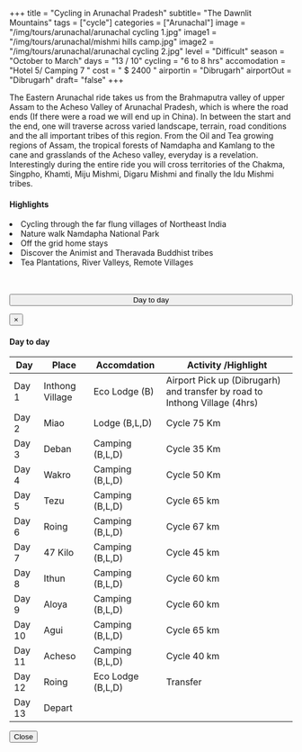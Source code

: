 +++
title = "Cycling in Arunachal Pradesh"
subtitle= "The Dawnlit Mountains"
tags = ["cycle"]
categories = ["Arunachal"]
image = "/img/tours/arunachal/arunachal cycling 1.jpg"
image1 = "/img/tours/arunachal/mishmi hills camp.jpg"
image2 = "/img/tours/arunachal/arunachal cycling 2.jpg"
level =  "Difficult" 
season =  "October to March"
days =  "13 / 10"
cycling = "6 to 8 hrs"
accomodation = "Hotel 5/ Camping 7 "
cost = " $ 2400 "
airportin = "Dibrugarh"
airportOut =  "Dibrugarh"
draft= "false"
+++


<div class="col-sm-8 desc">
<p>
The Eastern Arunachal ride takes us from the Brahmaputra valley of upper Assam to the Acheso Valley of Arunachal Pradesh, which is where the road ends (If there were a road we will end up in China). In between the start and the end, one will traverse across varied landscape, terrain, road conditions and the all important tribes of this region. From the Oil and Tea growing regions of Assam, the tropical forests of Namdapha and Kamlang to the cane and grasslands of the Acheso valley, everyday is a revelation. Interestingly during the entire ride you will cross territories of the Chakma, Singpho, Khamti, Miju Mishmi, Digaru Mishmi and finally the Idu Mishmi tribes.
</div>

<div class = "col-sm-3 high">
<h4>Highlights</h4>
<li> Cycling through the far flung villages of Northeast India
<li> Nature walk Namdapha National Park 
<li> Off the grid home stays 
<li> Discover the Animist and Theravada Buddhist tribes
<li> Tea Plantations, River Valleys, Remote Villages

 

<br><br>
<button type="button" class="btn btn-main" data-toggle="modal" data-target="#dayModal" style="width: 100%; padding: 0px 0px 0px -40px;">
Day to day</button></div>

<!-- Modal -->
<div id="dayModal" class="modal fade" role="dialog">
<div class="modal-dialog">

<!-- Modal content-->
<div class="modal-content">
<div class="modal-header">
<button type="button" class="close" data-dismiss="modal">&times;</button>
<h4 class="modal-title">Day to day</h4>
</div>
<div class="modal-body">
<div class="col-sm-3 table">
<table >
<thead>
<tr>
<th> 
<div class="itinicon">
<i class="ion-android-calendar"></i></div>
<div class="list-text"> 
Day   
</th>
<th>
<div class="itinicon">
<i class="ion-android-locate"></i></div>
<div class="list-text">  
Place   </th>
<th>
<div class="itinicon">
<i class="ion-android-home"></i></div>
<div class="list-text"> 
Accomdation  </th>
<th>
<div class="itinicon">
<i class="ion-android-bicycle"></i></div>
<div class="list-text">  
Activity /Highlight </th>
</tr></thead>
<tbody>
<tr><td>Day 1</td><td>Inthong Village</td><td>Eco Lodge (B)</td><td>Airport Pick up (Dibrugarh) and transfer by road to Inthong Village (4hrs)</td>
<tr><td>Day 2</td><td>Miao</td><td>Lodge (B,L,D)</td><td>Cycle 75 Km</td>
<tr><td>Day 3</td><td>Deban</td><td>Camping (B,L,D)</td><td>Cycle 35 Km</td>
<tr><td>Day 4</td><td>Wakro </td><td>Camping (B,L,D)</td><td>Cycle 50 Km</td>
<tr><td>Day 5</td><td>Tezu </td><td>Camping (B,L,D)</td><td>Cycle 65 km</td>
<tr><td>Day 6</td><td>Roing </td><td>Camping (B,L,D)</td><td>Cycle 67 km</td>
<tr><td>Day 7</td><td>47 Kilo</td><td>Camping (B,L,D)</td><td>Cycle 45 km</td>
<tr><td>Day 8</td><td>Ithun</td><td>Camping (B,L,D)</td><td>Cycle 60 km</td>
<tr><td>Day 9</td><td>Aloya</td><td>Camping (B,L,D)</td><td>Cycle 60 km</td>
<tr><td>Day 10</td><td>Agui</td><td>Camping (B,L,D)</td><td>Cycle 65 km</td>
<tr><td>Day 11</td><td>Acheso</td><td>Camping (B,L,D)</td><td>Cycle 40 km</td>
<tr><td>Day 12</td><td>Roing</td><td>Eco Lodge (B,L,D)</td><td>Transfer</td>
<tr><td>Day 13</td><td>Depart</td><td></td><td></td>

</tr>
</tbody>
</table></div>
</div>
<div class="modal-footer">
<button type="button" class="btn btn-main" data-dismiss="modal">Close</button>
</div>
</div>
</div>
</div>
</div>
</div>
</div>



<br><br>

<div id="mapid" style="width: 100%; height: 400px;"></div>
<script>
	var mymap = L.map('mapid').setView([28.1090315221500, 95.9498764038086], 8);
	L.tileLayer('https://tile.thunderforest.com/cycle/{z}/{x}/{y}.png?apikey=10771ad162c94f459d234529910e1de0', {
	attribution: '&copy; <a href="http://www.thunderforest.com/">Thunderforest</a>, &copy; <a href="http://www.openstreetmap.org/copyright">OpenStreetMap</a>',
	apikey: '<your apikey>', 
    maxZoom: 22,
			id: 'mapbox.streets'
	}).addTo(mymap);
	var cycleIcon = L.icon({
    iconUrl: '/img/cycle.svg',
    iconSize:     [20, 20], // size of the icon
    iconAnchor:   [1, 2], // point of the icon which will correspond to marker's location
    popupAnchor:  [5, 5] // point from which the popup should open relative to the iconAnchor
});
var geojson = {
	"type": "FeatureCollection",
	"features": [
		{
			"type": "Feature",
			"geometry": {
				"type": "Point",
				"coordinates": [95.01852035522461, 27.481928309895576]
			},
			"properties": {
				"name": "Dibrugarh Airport",
				"type": "Generic",
				"ele": "115.0"
			}
		},
		{
			"type": "Feature",
			"geometry": {
				"type": "Point",
				"coordinates": [95.40939331054688, 27.27080437821597]
			},
			"properties": {
				"name": "TIPAM FAKEY VILLAGE",
				"type": "Generic",
				"ele": "128.0"
			}
		},
		{
			"type": "Feature",
			"geometry": {
				"type": "Point",
				"coordinates": [95.82344055175781, 27.429680289871587]
			},
			"properties": {
				"name": "INTHONG VILLAGE",
				"type": "Generic",
				"ele": "151.0"
			}
		},
		{
			"type": "Feature",
			"geometry": {
				"type": "Point",
				"coordinates": [96.20658874511719, 27.484517217871932]
			},
			"properties": {
				"name": "MIAO",
				"type": "Generic",
				"ele": "279.0"
			}
		},
		{
			"type": "Feature",
			"geometry": {
				"type": "Point",
				"coordinates": [96.345291, 27.633657]
			},
			"properties": {
				"name": "DEBAN",
				"type": "Generic",
				"ele": "1225.0"
			}
		},
		{
			"type": "Feature",
			"geometry": {
				"type": "Point",
				"coordinates": [96.35215759277344, 27.778341612236325]
			},
			"properties": {
				"name": "WAKRO",
				"type": "Generic",
				"ele": "450.0"
			}
		},
		{
			"type": "Feature",
			"geometry": {
				"type": "Point",
				"coordinates": [96.16384506225586, 27.923895597121078]
			},
			"properties": {
				"name": "WP 7",
				"type": "Generic",
				"ele": "220.0"
			}
		},
		{
			"type": "Feature",
			"geometry": {
				"type": "Point",
				"coordinates": [96.16341590881348, 27.924390909369155]
			},
			"properties": {
				"name": "TEZU",
				"type": "Generic",
				"ele": "221.0"
			}
		},
		{
			"type": "Feature",
			"geometry": {
				"type": "Point",
				"coordinates": [95.84232330322266, 28.134669178920163]
			},
			"properties": {
				"name": "ROING",
				"type": "Generic",
				"ele": "369.0"
			}
		},
		{
			"type": "Feature",
			"geometry": {
				"type": "Point",
				"coordinates": [95.91167449951172, 28.232414812316087]
			},
			"properties": {
				"name": "47 KILO",
				"type": "Generic",
				"ele": "2419.0"
			}
		},
		{
			"type": "Feature",
			"geometry": {
				"type": "Point",
				"coordinates": [95.82653045654297, 28.436996771113794]
			},
			"properties": {
				"name": "ITHUN",
				"type": "Generic",
				"ele": "1151.0"
			}
		},
		{
			"type": "Feature",
			"geometry": {
				"type": "Point",
				"coordinates": [95.8498764038086, 28.462353152215343]
			},
			"properties": {
				"name": "173 KM",
				"type": "Generic",
				"ele": "908.0"
			}
		},
		{
			"type": "Feature",
			"geometry": {
				"type": "Point",
				"coordinates": [95.85090637207031, 28.598388697125415]
			},
			"properties": {
				"name": "AMBOLI",
				"type": "Generic",
				"ele": "949.0"
			}
		},
		{
			"type": "Feature",
			"geometry": {
				"type": "Point",
				"coordinates": [95.97355842590332, 28.934441831427485]
			},
			"properties": {
				"name": "ACHESO",
				"type": "Generic",
				"ele": "1729.0"
			}
		},
		{
			"type": "Feature",
			"geometry": {
				"type": "MultiLineString",
				"coordinates": [[[95.0167608, 27.485375, 112.0], [95.4093289, 27.2723784, 123.0], [95.8218955, 27.432199, 165.0], [96.2083053, 27.4877247, 269.0], [96.3456344, 27.6350353, 1235.0], [96.3502693, 27.7808523, 443.0], [96.163845, 27.9247345, 222.0], [95.8416366, 28.1357382, 372.0], [95.911889, 28.2330398, 2453.0], [95.8267021, 28.4379826, 1282.0], [95.850048, 28.4624333, 920.0], [95.8498764, 28.5991517, 832.0], [95.9739875, 28.9347023, 1735.0], [95.849018, 28.4473409, 774.0], [95.8421516, 28.1317219, 359.0], [95.0187778, 27.4825779, 112.0]]],
				"bbox": [96.3502693, 28.9347023, 95.0167608, 27.2723784]
			},
			"properties": {
				"name": "Arunachal - website",
				"src": "https://www.gpsies.com/map.do?fileId=sndmxvmhsokbsvgo",
				"desc": "Generated by GPSies.com https://www.gpsies.com/"
			}
		}
	]
}
L.geoJSON(geojson, {
	style : function(feature) {
		return{
			color: '#000'
		}
	},
	pointToLayer: function (geoJsonPoint, latlong) {
		return L.marker(latlong, {
			icon: cycleIcon
		})
		},
	onEachFeature: function(feature, layer){
		if(feature.geometry.type==='Point'){
			layer.bindPopup(feature.properties.name);
		}
	}	
}).addTo(mymap);  
	// Disable mousewheel zoom
	mymap.scrollWheelZoom.disable();	
</script>

</div>
